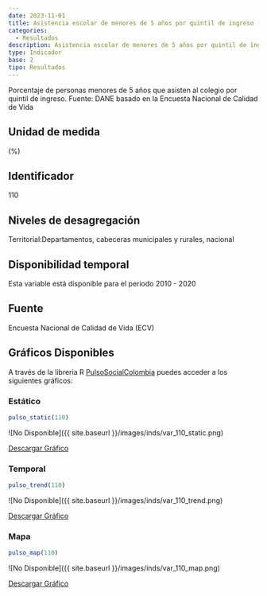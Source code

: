 ```yaml
---
date: 2023-11-01
title: Asistencia escolar de menores de 5 años por quintil de ingreso (%) - quintil 5 (zona)
categories:
  - Resultados
description: Asistencia escolar de menores de 5 años por quintil de ingreso (%) - quintil 5
type: Indicador
base: 2
tipo: Resultados
--- 
```


Porcentaje de personas menores de 5 años que asisten al colegio por quintil de ingreso.
Fuente: DANE basado en la Encuesta Nacional de Calidad de Vida

## Unidad de medida
(%)

## Identificador
110

## Niveles de desagregación
Territorial:Departamentos, cabeceras municipales y rurales, nacional

## Disponibilidad temporal
Esta variable está disponible para el periodo 2010 - 2020

## Fuente
Encuesta Nacional de Calidad de Vida (ECV)

## Gráficos Disponibles

A través de la libreria R [PulsoSocialColombia](https://github.com/pulsosocialcolombia/PulsoSocialColombia) puedes acceder a los siguientes gráficos:

### Estático

``` R
pulso_static(110)
```

![No Disponible]({{ site.baseurl }}/images/inds/var_110_static.png)

<a href='{{ site.baseurl }}/images/inds/var_110_static.png'>Descargar Gráfico</a>

### Temporal

``` R
pulso_trend(110)
```

![No Disponible]({{ site.baseurl }}/images/inds/var_110_trend.png)

<a href='{{ site.baseurl }}/images/inds/var_110_trend.png'>Descargar Gráfico</a>

### Mapa

``` R
pulso_map(110)
```

![No Disponible]({{ site.baseurl }}/images/inds/var_110_map.png)

<a href='{{ site.baseurl }}/images/inds/var_110_map.png'>Descargar Gráfico</a>
